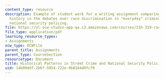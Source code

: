 ```yaml
---
content_type: resource
description: Example of student work for a writing assignment comparing the use of
  history in the debates over race discrimination in "everyday" criminal justice versus
  national security policing.
file: https://ol-ocw-studio-app-qa.s3.amazonaws.com/courses/21h-319-race-crime-and-citizenship-in-american-law-fall-2014/14b99ddf2b6f5054722e9b8184d0fcf9_MIT21H_319F14_StreetCrime.pdf
file_type: application/pdf
learning_resource_types:
- Assignments
ocw_type: OCWFile
parent_title: Assignments
parent_type: CourseSection
resourcetype: Document
title: Historical Patterns in Street Crime and National Security Policing
uid: 14b99ddf-2b6f-5054-722e-9b8184d0fcf9
---
```

